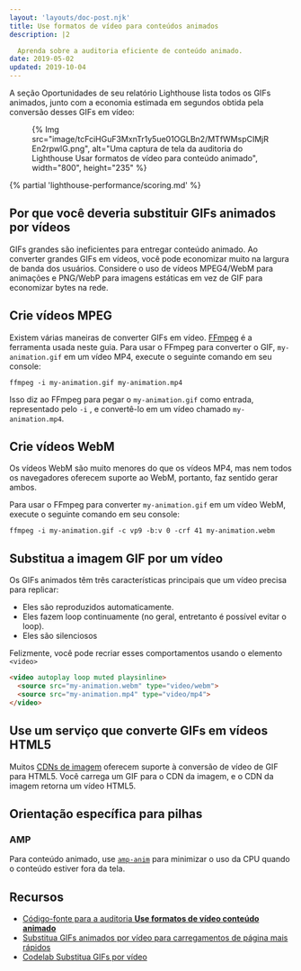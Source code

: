 ```yaml
---
layout: 'layouts/doc-post.njk'
title: Use formatos de vídeo para conteúdos animados
description: |2

  Aprenda sobre a auditoria eficiente de conteúdo animado.
date: 2019-05-02
updated: 2019-10-04
---
```


A seção Oportunidades de seu relatório Lighthouse lista todos os GIFs animados, junto com a economia estimada em segundos obtida pela conversão desses GIFs em vídeo:

<figure>{% Img src="image/tcFciHGuF3MxnTr1y5ue01OGLBn2/MTfWMspCIMjREn2rpwlG.png", alt="Uma captura de tela da auditoria do Lighthouse Usar formatos de vídeo para conteúdo animado", width="800", height="235" %}</figure>

{% partial 'lighthouse-performance/scoring.md' %}

## Por que você deveria substituir GIFs animados por vídeos

GIFs grandes são ineficientes para entregar conteúdo animado. Ao converter grandes GIFs em vídeos, você pode economizar muito na largura de banda dos usuários. Considere o uso de vídeos MPEG4/WebM para animações e PNG/WebP para imagens estáticas em vez de GIF para economizar bytes na rede.

## Crie vídeos MPEG

Existem várias maneiras de converter GIFs em vídeo. [FFmpeg](https://ffmpeg.org/) é a ferramenta usada neste guia. Para usar o FFmpeg para converter o GIF, `my-animation.gif` em um vídeo MP4, execute o seguinte comando em seu console:

`ffmpeg -i my-animation.gif my-animation.mp4`

Isso diz ao FFmpeg para pegar o `my-animation.gif` como entrada, representado pelo `-i` , e convertê-lo em um vídeo chamado `my-animation.mp4`.

## Crie vídeos WebM

Os vídeos WebM são muito menores do que os vídeos MP4, mas nem todos os navegadores oferecem suporte ao WebM, portanto, faz sentido gerar ambos.

Para usar o FFmpeg para converter `my-animation.gif` em um vídeo WebM, execute o seguinte comando em seu console:

`ffmpeg -i my-animation.gif -c vp9 -b:v 0 -crf 41 my-animation.webm`

## Substitua a imagem GIF por um vídeo

Os GIFs animados têm três características principais que um vídeo precisa para replicar:

- Eles são reproduzidos automaticamente.
- Eles fazem loop continuamente (no geral, entretanto é possível evitar o loop).
- Eles são silenciosos

Felizmente, você pode recriar esses comportamentos usando o elemento `<video>`

```html
<video autoplay loop muted playsinline>
  <source src="my-animation.webm" type="video/webm">
  <source src="my-animation.mp4" type="video/mp4">
</video>
```

## Use um serviço que converte GIFs em vídeos HTML5

Muitos [CDNs de imagem](https://web.dev/image-cdns/) oferecem suporte à conversão de vídeo de GIF para HTML5. Você carrega um GIF para o CDN da imagem, e o CDN da imagem retorna um vídeo HTML5.

## Orientação específica para pilhas

### AMP

Para conteúdo animado, use [`amp-anim`](https://amp.dev/documentation/components/amp-anim/) para minimizar o uso da CPU quando o conteúdo estiver fora da tela.

## Recursos

- [Código-fonte para a auditoria **Use formatos de vídeo conteúdo animado**](https://github.com/GoogleChrome/lighthouse/blob/master/lighthouse-core/audits/byte-efficiency/efficient-animated-content.js)
- [Substitua GIFs animados por vídeo para carregamentos de página mais rápidos](https://web.dev/replace-gifs-with-videos/)
- [Codelab Substitua GIFs por vídeo](https://web.dev/codelab-replace-gifs-with-video)
